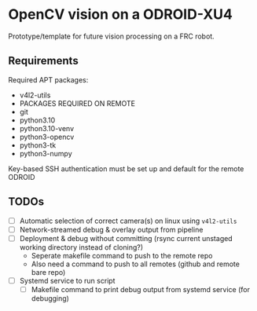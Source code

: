 # OpenCV vision on a ODROID-XU4

Prototype/template for future vision processing on a FRC robot.

## Requirements

Required APT packages:

- v4l2-utils
- PACKAGES REQUIRED ON REMOTE
- git
- python3.10
- python3.10-venv
- python3-opencv
- python3-tk
- python3-numpy

Key-based SSH authentication must be set up and default for the remote ODROID

## TODOs

- [ ] Automatic selection of correct camera(s) on linux using `v4l2-utils`
- [ ] Network-streamed debug & overlay output from pipeline
- [ ] Deployment & debug without committing (rsync current unstaged working directory instead of cloning?)
  - Seperate makefile command to push to the remote repo
  - Also need a command to push to all remotes (github and remote bare repo)
- [ ] Systemd service to run script
  - [ ] Makefile command to print debug output from systemd service (for debugging)

